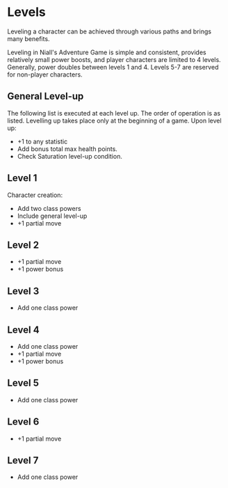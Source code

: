 # Levels

Leveling a character can be achieved through various paths and brings many benefits.

Leveling in Niall's Adventure Game is simple and consistent, provides relatively small power boosts, and player characters are limited to 4 levels. Generally, power doubles between levels 1 and 4. Levels 5-7 are reserved for non-player characters.

## General Level-up

The following list is executed at each level up. The order of operation is as listed. Levelling up takes place only at the beginning of a game. Upon level up:

- +1 to any statistic
- Add bonus total max health points.
- Check Saturation level-up condition.

## Level 1

Character creation:

- Add two class powers
- Include general level-up
- +1 partial move

## Level 2

- +1 partial move
- +1 power bonus

## Level 3

- Add one class power

## Level 4

- Add one class power
- +1 partial move
- +1 power bonus

## Level 5

- Add one class power

## Level 6

- +1 partial move

## Level 7

- Add one class power
